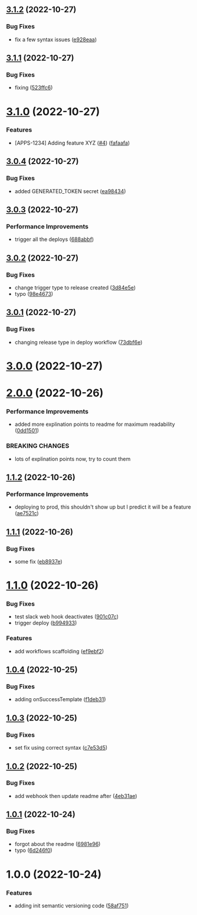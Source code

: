 ## [3.1.2](https://github.com/TimA-GT/semantic_release/compare/v3.1.1...v3.1.2) (2022-10-27)


### Bug Fixes

* fix a few syntax issues ([e928eaa](https://github.com/TimA-GT/semantic_release/commit/e928eaa856ef01f1022528aeb86db2d944a5a665))

## [3.1.1](https://github.com/TimA-GT/semantic_release/compare/v3.1.0...v3.1.1) (2022-10-27)


### Bug Fixes

* fixing ([523ffc6](https://github.com/TimA-GT/semantic_release/commit/523ffc6bd3b878224fa72799e37ddd848054cf12))

# [3.1.0](https://github.com/TimA-GT/semantic_release/compare/v3.0.4...v3.1.0) (2022-10-27)


### Features

* [APPS-1234] Adding feature XYZ ([#4](https://github.com/TimA-GT/semantic_release/issues/4)) ([fafaafa](https://github.com/TimA-GT/semantic_release/commit/fafaafae8148bd26a3f025455680c0686c4d1892))

## [3.0.4](https://github.com/TimA-GT/semantic_release/compare/v3.0.3...v3.0.4) (2022-10-27)


### Bug Fixes

* added GENERATED_TOKEN secret ([ea98434](https://github.com/TimA-GT/semantic_release/commit/ea98434a9d34b4ad2b2dd08490e1d47583fe6db7))

## [3.0.3](https://github.com/TimA-GT/semantic_release/compare/v3.0.2...v3.0.3) (2022-10-27)


### Performance Improvements

* trigger all the deploys ([688abbf](https://github.com/TimA-GT/semantic_release/commit/688abbf1757dd6f76978927930e2092cd690f205))

## [3.0.2](https://github.com/TimA-GT/semantic_release/compare/v3.0.1...v3.0.2) (2022-10-27)


### Bug Fixes

* change trigger type to release created ([3d84e5e](https://github.com/TimA-GT/semantic_release/commit/3d84e5eac6437110ef7b28464b76bb8aadf9e1e3))
* typo ([98e4673](https://github.com/TimA-GT/semantic_release/commit/98e4673641828f2d87550ed9ee56b7dde7b508b6))

## [3.0.1](https://github.com/TimA-GT/semantic_release/compare/v3.0.0...v3.0.1) (2022-10-27)


### Bug Fixes

* changing release type in deploy workflow ([73dbf6e](https://github.com/TimA-GT/semantic_release/commit/73dbf6ec79c3ddba761d45f4a7e97babf8d946d0))

# [3.0.0](https://github.com/TimA-GT/semantic_release/compare/v2.0.0...v3.0.0) (2022-10-27)

# [2.0.0](https://github.com/TimA-GT/semantic_release/compare/v1.1.2...v2.0.0) (2022-10-26)


### Performance Improvements

* added more explination points to readme for maximum readability ([0dd1501](https://github.com/TimA-GT/semantic_release/commit/0dd15014988ae79e176dbc898f9e9a5faaaed9d3))


### BREAKING CHANGES

* lots of explination points now, try to count them

## [1.1.2](https://github.com/TimA-GT/semantic_release/compare/v1.1.1...v1.1.2) (2022-10-26)


### Performance Improvements

* deploying to prod, this shouldn't show up but I predict it will be a feature ([ae7521c](https://github.com/TimA-GT/semantic_release/commit/ae7521cb8510bea25eb42484e6d25f6f41956bed))

## [1.1.1](https://github.com/TimA-GT/semantic_release/compare/v1.1.0...v1.1.1) (2022-10-26)


### Bug Fixes

* some fix ([eb8937e](https://github.com/TimA-GT/semantic_release/commit/eb8937e21e0ac8c1947105a681443c62e34d8982))

# [1.1.0](https://github.com/TimA-GT/semantic_release/compare/v1.0.4...v1.1.0) (2022-10-26)


### Bug Fixes

* test slack web hook deactivates ([901c07c](https://github.com/TimA-GT/semantic_release/commit/901c07ca94d35413b5cbe9cc340080a14283595b))
* trigger deploy ([b994933](https://github.com/TimA-GT/semantic_release/commit/b9949338780269ddf80d0bec3d4497fd4afe9615))


### Features

* add workflows scaffolding ([ef9ebf2](https://github.com/TimA-GT/semantic_release/commit/ef9ebf21f7a4db9c9f6d52f973ae6efe9fcbf87f))

## [1.0.4](https://github.com/TimA-GT/semantic_release/compare/v1.0.3...v1.0.4) (2022-10-25)


### Bug Fixes

* adding onSuccessTemplate ([f1deb31](https://github.com/TimA-GT/semantic_release/commit/f1deb313206c3b2b34a4747748744f5296f8e23f))

## [1.0.3](https://github.com/TimA-GT/semantic_release/compare/v1.0.2...v1.0.3) (2022-10-25)


### Bug Fixes

* set fix using correct syntax ([c7e53d5](https://github.com/TimA-GT/semantic_release/commit/c7e53d53354c1100a0182b393c83873e0ebdd673))

## [1.0.2](https://github.com/TimA-GT/semantic_release/compare/v1.0.1...v1.0.2) (2022-10-25)


### Bug Fixes

* add webhook then update readme after ([4eb31ae](https://github.com/TimA-GT/semantic_release/commit/4eb31ae2d93c988bc3e5604f10ea5f5ac9e418a4))

## [1.0.1](https://github.com/TimA-GT/semantic_release/compare/v1.0.0...v1.0.1) (2022-10-24)


### Bug Fixes

* forgot about the readme ([6981e96](https://github.com/TimA-GT/semantic_release/commit/6981e96b5268b2201955d953db106a9fa92caa4b))
* typo ([6d246f0](https://github.com/TimA-GT/semantic_release/commit/6d246f04f21f7c8ccc6999808afdea8fcf5842da))

# 1.0.0 (2022-10-24)


### Features

* adding init semantic versioning code ([58af751](https://github.com/TimA-GT/semantic_release/commit/58af75176f36c9819064757536dd03ac81f11296))
